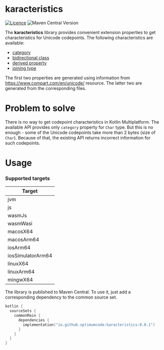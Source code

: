 # karacteristics

[![Licence](https://img.shields.io/github/license/OptimumCode/json-schema-validator)](https://opensource.org/license/mit/)
![Maven Central Version](https://img.shields.io/maven-central/v/io.github.optimumcode/karacteristics)

The **karacteristics** library provides convenient extension properties to get characteristics for Unicode codepoints.
The following characteristics are available:

+ [category](https://www.unicode.org/reports/tr44/#General_Category_Values)
+ [bidirectional class](https://www.unicode.org/reports/tr44/#Bidi_Class_Values)
+ [derived property](https://www.unicode.org/Public/UNIDATA/DerivedCoreProperties.txt)
+ [joining type](https://unicode.org/Public/UNIDATA/extracted/DerivedJoiningType.txt)

The first two properties are generated using information from https://www.compart.com/en/unicode/ resource.
The latter two are generated from the corresponding files.

# Problem to solve

There is no way to get codepoint characteristics in Kotlin Multiplatform.
The available API provides only `category` property for `Char` type.
But this is no enough - some of the Unicode codepoints take more than 2 bytes (size of `Char`).
Because of that, the existing API returns incorrect information for such codepoints.

# Usage

### Supported targets

| Target            |
|-------------------|
| jvm               |
| js                |
| wasmJs            |
| wasmWasi          |
| macosX64          |
| macosArm64        |
| iosArm64          |
| iosSimulatorArm64 |
| linuxX64          |
| linuxArm64        |
| mingwX64          |

The library is published to Maven Central.
To use it, just add a corresponding dependency to the common source set.

```kotlin
kotlin {
  sourceSets {
    commonMain {
      dependencies {
        implementation("io.github.optimumcode:karacteristics:0.0.1")
      }
    }
  }
}
```